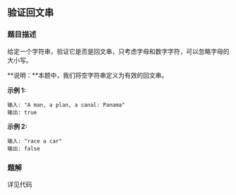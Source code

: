 ## 验证回文串

### 题目描述
给定一个字符串，验证它是否是回文串，只考虑字母和数字字符，可以忽略字母的大小写。

**说明：**本题中，我们将空字符串定义为有效的回文串。

**示例 1:**

```
输入: "A man, a plan, a canal: Panama"
输出: true
```

**示例 2:**

```
输入: "race a car"
输出: false
```
### 题解

详见代码